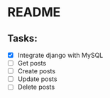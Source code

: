 # README


## Tasks:
- [x] Integrate django with MySQL
- [ ] Get posts
- [ ] Create posts
- [ ] Update posts
- [ ] Delete posts